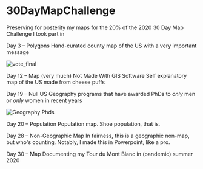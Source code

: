 # 30DayMapChallenge

Preserving for posterity my maps for the 20% of the 2020 30 Day Map Challenge I took part in

Day 3 – Polygons
Hand-curated county map of the US with a very important message

![vote_final](https://user-images.githubusercontent.com/44196769/100946058-8b4f3d00-34d0-11eb-8433-dd45cdf0b77a.png)

Day 12 – Map (very much) Not Made With GIS Software
Self explanatory map of the US made from cheese puffs

Day 19 – Null
US Geography programs that have awarded PhDs to *only* men or *only* women in recent years

![Geography Phds](https://user-images.githubusercontent.com/44196769/100948601-3adade00-34d6-11eb-8f9d-8c0133a5281e.png)

Day 20 – Population
Population map. Shoe population, that is.

Day 28 – Non-Geographic Map
In fairness, this is a geographic non-map, but who's counting. Notably, I made this in Powerpoint, like a pro.

Day 30 – Map
Documenting my Tour du Mont Blanc in (pandemic) summer 2020
